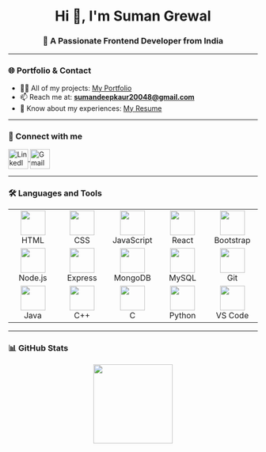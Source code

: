 <h1 align="center">Hi 👋, I'm Suman Grewal</h1>
<h3 align="center">🚀 A Passionate Frontend Developer from India</h3>

---

### 🌐 Portfolio & Contact  
- 👨‍💻 All of my projects: [My Portfolio](https://my-portfolio-livid-mu.vercel.app/)  
- 📫 Reach me at: **sumandeepkaur20048@gmail.com**  
- 📄 Know about my experiences: [My Resume](https://hosturl.info/739y9H)  

---

### 🤝 Connect with me  
<p align="left">
<a href="https://linkedin.com/in/sumandeep-kaur-grewal" target="blank">
  <img align="center" src="https://skillicons.dev/icons?i=linkedin" alt="LinkedIn" height="40" />
</a>
<a href="mailto:sumandeepkaur20048@gmail.com" target="blank">
  <img align="center" src="https://skillicons.dev/icons?i=gmail" alt="Gmail" height="40" />
</a>
</p>

---

### 🛠️ Languages and Tools  

<table align="center">
<tr>
<td align="center" width="90">
<img src="https://skillicons.dev/icons?i=html" width="50" /><br>HTML
</td>
<td align="center" width="90">
<img src="https://skillicons.dev/icons?i=css" width="50" /><br>CSS
</td>
<td align="center" width="90">
<img src="https://skillicons.dev/icons?i=javascript" width="50" /><br>JavaScript
</td>
<td align="center" width="90">
<img src="https://skillicons.dev/icons?i=react" width="50" /><br>React
</td>
<td align="center" width="90">
<img src="https://skillicons.dev/icons?i=bootstrap" width="50" /><br>Bootstrap
</td>
</tr>

<tr>
<td align="center" width="90">
<img src="https://skillicons.dev/icons?i=nodejs" width="50" /><br>Node.js
</td>
<td align="center" width="90">
<img src="https://skillicons.dev/icons?i=express" width="50" /><br>Express
</td>
<td align="center" width="90">
<img src="https://skillicons.dev/icons?i=mongodb" width="50" /><br>MongoDB
</td>
<td align="center" width="90">
<img src="https://skillicons.dev/icons?i=mysql" width="50" /><br>MySQL
</td>
<td align="center" width="90">
<img src="https://skillicons.dev/icons?i=git" width="50" /><br>Git
</td>
</tr>

<tr>
<td align="center" width="90">
<img src="https://skillicons.dev/icons?i=java" width="50" /><br>Java
</td>
<td align="center" width="90">
<img src="https://skillicons.dev/icons?i=cpp" width="50" /><br>C++
</td>
<td align="center" width="90">
<img src="https://skillicons.dev/icons?i=c" width="50" /><br>C
</td>
<td align="center" width="90">
<img src="https://skillicons.dev/icons?i=python" width="50" /><br>Python
</td>
<td align="center" width="90">
<img src="https://skillicons.dev/icons?i=vscode" width="50" /><br>VS Code
</td>
</tr>
</table>

---

### 📊 GitHub Stats  
<p align="center">
<img src="https://github-readme-stats.vercel.app/api/top-langs?username=sumandeep2004&show_icons=true&layout=compact&theme=tokyonight" height="160"/>
</p>

